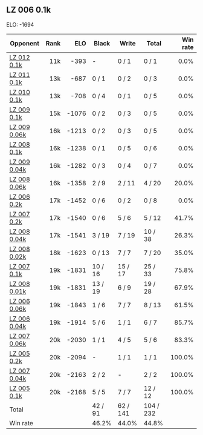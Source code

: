 ## LZ 006 0.1k ##

ELO: -1694

Opponent | Rank | ELO | Black | Write | Total | Win rate
---------|-----:|----:|-------|-------|-------|-------:
[LZ 012 0.1k](LZ%20012%200.1k.md) | 11k | -393 | - | 0 / 1 | 0 / 1 | 0.0%
[LZ 011 0.1k](LZ%20011%200.1k.md) | 13k | -687 | 0 / 1 | 0 / 2 | 0 / 3 | 0.0%
[LZ 010 0.1k](LZ%20010%200.1k.md) | 13k | -708 | 0 / 4 | 0 / 1 | 0 / 5 | 0.0%
[LZ 009 0.1k](LZ%20009%200.1k.md) | 15k | -1076 | 0 / 2 | 0 / 3 | 0 / 5 | 0.0%
[LZ 009 0.06k](LZ%20009%200.06k.md) | 16k | -1213 | 0 / 2 | 0 / 3 | 0 / 5 | 0.0%
[LZ 008 0.1k](LZ%20008%200.1k.md) | 16k | -1238 | 0 / 1 | 0 / 5 | 0 / 6 | 0.0%
[LZ 009 0.04k](LZ%20009%200.04k.md) | 16k | -1282 | 0 / 3 | 0 / 4 | 0 / 7 | 0.0%
[LZ 008 0.06k](LZ%20008%200.06k.md) | 16k | -1358 | 2 / 9 | 2 / 11 | 4 / 20 | 20.0%
[LZ 006 0.2k](LZ%20006%200.2k.md) | 17k | -1452 | 0 / 6 | 0 / 2 | 0 / 8 | 0.0%
[LZ 007 0.2k](LZ%20007%200.2k.md) | 17k | -1540 | 0 / 6 | 5 / 6 | 5 / 12 | 41.7%
[LZ 008 0.04k](LZ%20008%200.04k.md) | 17k | -1541 | 3 / 19 | 7 / 19 | 10 / 38 | 26.3%
[LZ 008 0.02k](LZ%20008%200.02k.md) | 18k | -1623 | 0 / 13 | 7 / 7 | 7 / 20 | 35.0%
[LZ 007 0.1k](LZ%20007%200.1k.md) | 19k | -1831 | 10 / 16 | 15 / 17 | 25 / 33 | 75.8%
[LZ 008 0.01k](LZ%20008%200.01k.md) | 19k | -1831 | 13 / 19 | 6 / 9 | 19 / 28 | 67.9%
[LZ 006 0.06k](LZ%20006%200.06k.md) | 19k | -1843 | 1 / 6 | 7 / 7 | 8 / 13 | 61.5%
[LZ 006 0.04k](LZ%20006%200.04k.md) | 19k | -1914 | 5 / 6 | 1 / 1 | 6 / 7 | 85.7%
[LZ 007 0.06k](LZ%20007%200.06k.md) | 20k | -2030 | 1 / 1 | 4 / 5 | 5 / 6 | 83.3%
[LZ 005 0.2k](LZ%20005%200.2k.md) | 20k | -2094 | - | 1 / 1 | 1 / 1 | 100.0%
[LZ 007 0.04k](LZ%20007%200.04k.md) | 20k | -2163 | 2 / 2 | - | 2 / 2 | 100.0%
[LZ 005 0.1k](LZ%20005%200.1k.md) | 20k | -2168 | 5 / 5 | 7 / 7 | 12 / 12 | 100.0%
Total | | | 42 / 91 | 62 / 141 | 104 / 232 | 
Win rate| | | 46.2% | 44.0% | 44.8% | 
